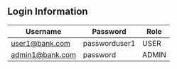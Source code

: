 ## Login Information

| Username       | Password     | Role  |
|----------------|--------------|-------|
| user1@bank.com | passworduser1| USER  |
| admin1@bank.com| password     | ADMIN |
